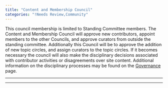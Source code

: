 ```yaml
---
title: "Content and Membership Council"
categories: "!Needs Review,Community"
---
```


This council membership is limited to Standing Committee members. The Content and Membership Council will approve new contributors, appoint members to the other Councils, and approve curators from outside the standing committee. Additionally this Council will be to approve the addition of new topic circles, and assign curators to the topic circles. If it becomes necessary the council will also make the disciplinary decisions associated with contributor activities or disagreements over site content. Additional information on the disciplinary processes may be found on the [Governance](Governance) page.

------------------------------------------------------------------------

------------------------------------------------------------------------


